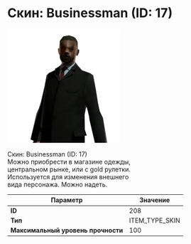 # Скин: Businessman (ID: 17)

![Item Image](../img/208.webp?raw=true)

Скин: Businessman (ID: 17)<br>Можно приобрести в магазине одежды,<br>центральном рынке, или с gold рулетки.<br>Используется для изменения внешнего<br>вида персонажа. Можно надеть.


| Параметр | Значение |
|----------|----------|
| **ID** | 208 |
| **Тип** | ITEM_TYPE_SKIN |
| **Максимальный уровень прочности** | 100 |

